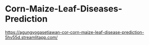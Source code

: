 # Corn-Maize-Leaf-Diseases-Prediction
https://agungyogasetiawan-cor-corn-maize-leaf-disease-prediction-5hv55d.streamlitapp.com/
